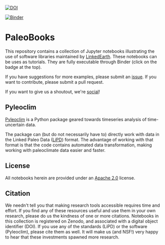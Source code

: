 [![DOI](https://zenodo.org/badge/246457932.svg)](https://zenodo.org/badge/latestdoi/246457932)

[![Binder](https://mybinder.org/badge_logo.svg)](https://mybinder.org/v2/gh/LinkedEarth/PaleoBooks/HEAD)

# PaleoBooks

This repository contains a collection of Jupyter notebooks illustrating the use of software libraries maintained by [LinkedEarth](http://www.linked.earth). These notebooks can be uses as tutorials. They are fully executable through Binder (click on the badge at the top).

If you have suggestions for more examples, please submit an [issue](https://github.com/LinkedEarth/PaleoBooks/issues). If you want to contribute, please submit a pull request.

If you want to give us a shoutout, we're [social](https://twitter.com/Linked_Earth)!


## Pyleoclim

[Pyleoclim](https://pyleoclim-util.readthedocs.io/en/master/) is a Python package geared towards timeseries analysis of time-uncertain data.

The package can (but do not necessarily have to) directly work with data in the Linked Paleo Data ([LiPD](https://lipd.net)) format. The advantage of working with that format is that the code contains automated data transformation, making working with paleoclimate data easier and faster.

## License

All notebooks herein are provided under an [Apache 2.0](https://www.apache.org/licenses/LICENSE-2.0) license.

## Citation
We needn't tell you that making research tools accessible requires time and effort. If you find any of these resources useful and use them in your own research, please do us the kindness of one or more citations. Notebooks in this collection is registered on Zenodo, and associated with a digital object identifier (DOI).  If you use any of the standards (LiPD) or the software (Pyleoclim), please cite them as well. It will make us (and NSF!) very happy to hear that these investments spawned more research.
